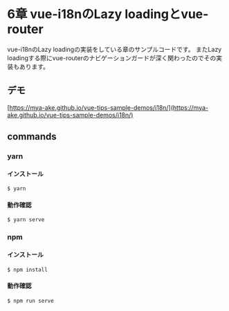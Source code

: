 # 6章 vue-i18nのLazy loadingとvue-router

vue-i18nのLazy loadingの実装をしている章のサンプルコードです。
またLazy loadingする際にvue-routerのナビゲーションガードが深く関わったのでその実装もあります。

## デモ

[https://mya-ake.github.io/vue-tips-sample-demos/i18n/](https://mya-ake.github.io/vue-tips-sample-demos/i18n/)


## commands

### yarn

#### インストール

```
$ yarn
```

#### 動作確認

```
$ yarn serve
```

### npm

#### インストール

```
$ npm install
```

#### 動作確認

```
$ npm run serve
```
